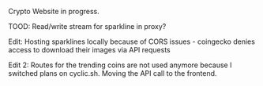 Crypto Website in progress.


TOOD: Read/write stream for sparkline in proxy?


Edit: Hosting sparklines locally because of CORS issues - coingecko denies access to download their images via API requests

Edit 2: Routes for the trending coins are not used anymore because I switched plans on cyclic.sh. Moving the API call to the frontend.

